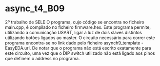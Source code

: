 # async_t4_B09
2º trabalho de SELE
O programa, cujo código se encontra no ficheiro main.cpp, é compilado no ficheiro firmware.hex. Este programa permite, utilizando a comunicação USART, ligar a luz de dois slaves distintos utilizando botões ligados ao master.
O circuito necessário para correr este programa encontra-se no link dado pelo ficheiro asynch9_template - EasyEDA.url. De notar que o programa não está escrito exatamente para este circuito, uma vez que o DIP switch utilizado não está ligado aos pinos que definem o address no programa. 
